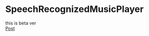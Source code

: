 # SpeechRecognizedMusicPlayer
this is beta ver  
[Post](https://madplayer.github.io/python/ai/Voice-Recognized-Music-Player/)
